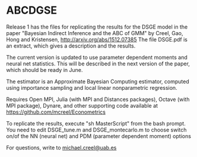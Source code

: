 # ABCDGSE

Release 1 has the files for replicating the results for the DSGE model in the paper "Bayesian Indirect
Inference and the ABC of GMM" by Creel, Gao, Hong and Kristensen, http://arxiv.org/abs/1512.07385 The file DSGE.pdf is an extract, which
gives a description and the results.


The current version is updated to use parameter dependent moments and neural net statistics. This will be described in
the next version of the paper, which should be ready in June.


The estimator is an Approximate Bayesian Computing estimator,
computed using importance sampling and local linear nonparametric
regression. 

Requires Open MPI, Julia (with MPI and Distances packages), Octave (with MPI
package), Dynare, and other supporting code available at https://github.com/mcreel/Econometrics

To replicate the results, execute "sh MasterScript" from the bash prompt.
You need to edit DSGE_tune.m and DSGE_montecarlo.m to choose switch on/of
the NN (neural net) and PDM (parameter dependent moment) options

For questions, write to michael.creel@uab.es
